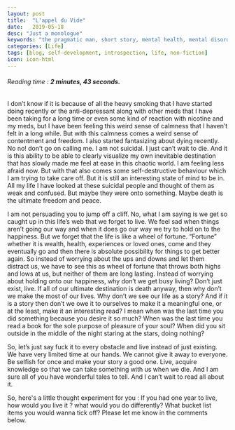 ```yaml
---
layout: post
title:  "L'appel du Vide"
date:   2019-05-18
desc: "Just a monologue"
keywords: "the pragmatic man, short story, mental health, mental disorder, psychology, horror, super power, fiction, schizophrenia, story, Ahmad W Khan, Ahmad Waliullah Khan, Krazy4Sunshin3, L'appel du Vide, Suicide, Death, Life, Self-Help, Self-Development, Oli, Oli.net.in"
categories: [Life]
tags: [blog, self-development, introspection, life, non-fiction]
icon: icon-html
---
```

###### *Reading time : **2 minutes, 43 seconds.***

I don’t know if it is because of all the heavy smoking that I have started doing recently or the anti-depressant along with other meds that I have been taking for a long time or even some kind of reaction with nicotine and my meds, but I have been feeling this weird sense of calmness that I haven’t felt in a long while. But with this calmness comes a weird sense of contentment and freedom. I also started fantasizing about dying recently. No no! don’t go on calling me. I am not suicidal. I just can’t wait to die. And it is this ability to be able to clearly visualize my own inevitable destination that has slowly made me feel at ease in this chaotic world. I am feeling less afraid now. But with that also comes some self-destructive behaviour which I am trying to take care off. But it is still an interesting state of mind to be in. All my life I have looked at these suicidal people and thought of them as weak and confused. But maybe they were onto something. Maybe death is the ultimate freedom and peace. 

I am not persuading you to jump off a cliff. No, what I am saying is we get so caught up in this life’s web that we forget to live. We feel sad when things aren’t going our way and when it does go our way we try to hold on to the happiness. But we forget that the life is like a wheel of fortune. “Fortune” whether it is wealth, health, experiences or loved ones, come and they eventually go and then there is absolute possibility for things to get better again. So instead of worrying about the ups and downs and let them distract us, we have to see this as wheel of fortune that throws both highs and lows at us, but neither of them are long lasting. Instead of worrying about holding onto our happiness, why don’t we get busy living? Don’t just exist, live. If all of our ultimate destination is death anyway, then why don’t we make the most of our lives. Why don’t we see our life as a story? And if it is a story then don’t we owe it to ourselves to make it a meaningful one, or at the least, make it an interesting read? I mean when was the last time you did something because you desire it so much? When was the last time you read a book for the sole purpose of pleasure of your soul? When did you sit outside in the middle of the night staring at the stars, doing nothing? 

So, let’s just say fuck it to every obstacle and live instead of just existing. We have very limited time at our hands. We cannot give it away to everyone. Be selfish for once and make your story a good one. Live, acquire knowledge so that we can take something with us when we die. And I am sure all of you have wonderful tales to tell. And I can’t wait to read all about it. 

So, here's a little thought experiment for you : If you had one year to live, how would you live it ? what would you do differently? What bucket list items you would wanna tick off? Please let me know in the comments below.

